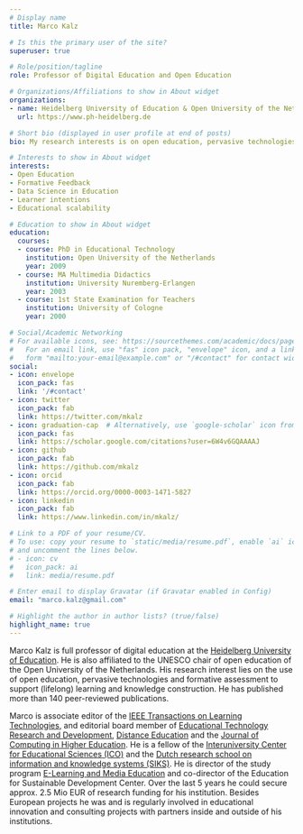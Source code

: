 ```yaml
---
# Display name
title: Marco Kalz

# Is this the primary user of the site?
superuser: true

# Role/position/tagline
role: Professor of Digital Education and Open Education

# Organizations/Affiliations to show in About widget
organizations:
- name: Heidelberg University of Education & Open University of the Netherlands
  url: https://www.ph-heidelberg.de

# Short bio (displayed in user profile at end of posts)
bio: My research interests is on open education, pervasive technologies and formative assessment to support (lifelong) learning and knowledge construction.

# Interests to show in About widget
interests:
- Open Education
- Formative Feedback
- Data Science in Education
- Learner intentions
- Educational scalability 

# Education to show in About widget
education:
  courses:
  - course: PhD in Educational Technology
    institution: Open University of the Netherlands
    year: 2009
  - course: MA Multimedia Didactics
    institution: University Nuremberg-Erlangen
    year: 2003
  - course: 1st State Examination for Teachers
    institution: University of Cologne
    year: 2000

# Social/Academic Networking
# For available icons, see: https://sourcethemes.com/academic/docs/page-builder/#icons
#   For an email link, use "fas" icon pack, "envelope" icon, and a link in the
#   form "mailto:your-email@example.com" or "/#contact" for contact widget.
social:
- icon: envelope
  icon_pack: fas
  link: '/#contact'
- icon: twitter
  icon_pack: fab
  link: https://twitter.com/mkalz
- icon: graduation-cap  # Alternatively, use `google-scholar` icon from `ai` icon pack
  icon_pack: fas
  link: https://scholar.google.com/citations?user=6W4v6GQAAAAJ
- icon: github
  icon_pack: fab
  link: https://github.com/mkalz
- icon: orcid
  icon_pack: fab
  link: https://orcid.org/0000-0003-1471-5827
- icon: linkedin
  icon_pack: fab
  link: https://www.linkedin.com/in/mkalz/

# Link to a PDF of your resume/CV.
# To use: copy your resume to `static/media/resume.pdf`, enable `ai` icons in `params.toml`, 
# and uncomment the lines below.
# - icon: cv
#   icon_pack: ai
#   link: media/resume.pdf

# Enter email to display Gravatar (if Gravatar enabled in Config)
email: "marco.kalz@gmail.com"

# Highlight the author in author lists? (true/false)
highlight_name: true
---
```


Marco Kalz is full professor of digital education at the <a href="https://www.ph-heidelberg.de">Heidelberg University of Education</a>. He is also affiliated to the UNESCO chair of open education of the Open University of the Netherlands. His research interest lies on the use of open education, pervasive technologies and formative assessment to support (lifelong) learning and knowledge construction. He has published more than 140 peer-reviewed publications. 

Marco is associate editor of the [IEEE Transactions on Learning Technologies](https://ieee-edusociety.org/publication/ieee-tlt), and editorial board member of [Educational Technology Research and Development](https://www.springer.com/journal/11423/), [Distance Education](https://www.tandfonline.com/toc/cdie20/current) and the [Journal of Computing in Higher Education](https://www.springer.com/journal/12528/). He is a fellow of the <a href="https://ico-education.nl">Interuniversity Center for Educational Sciences (ICO)</a> and the <a href="http://www.siks.nl">Dutch research school on information and knowledge systems (SIKS)</a>. He is director of the study program <a href="https://elmeb.org">E-Learning and Media Education</a> and co-director of the Education for Sustainable Development Center. Over the last 5 years he could secure approx. 2.5 Mio EUR of research funding for his institution. Besides European projects he was and is regularly involved in educational innovation and consulting projects with partners inside and outside of his institutions.